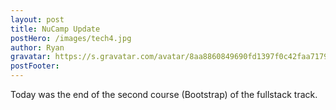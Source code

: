 ```yaml
---
layout: post
title: NuCamp Update
postHero: /images/tech4.jpg
author: Ryan
gravatar: https://s.gravatar.com/avatar/8aa8860849690fd1397f0c42faa71795?s=80
postFooter:
---
```


Today was the end of the second course (Bootstrap) of the fullstack track.
